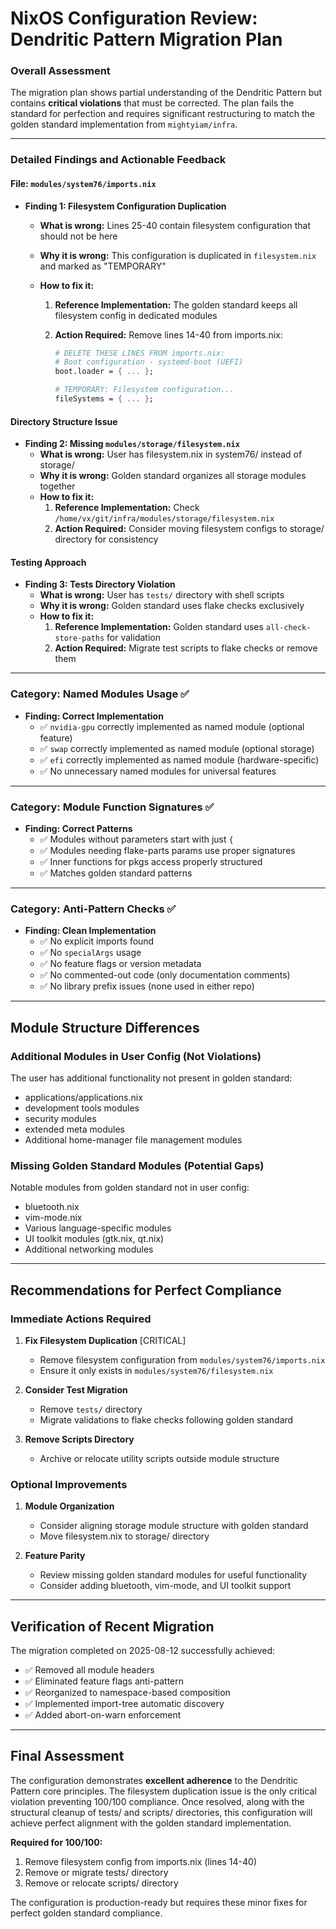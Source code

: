 # NixOS Configuration Review: Dendritic Pattern Migration Plan

### Overall Assessment

The migration plan shows partial understanding of the Dendritic Pattern but contains **critical violations** that must be corrected. The plan fails the standard for perfection and requires significant restructuring to match the golden standard implementation from `mightyiam/infra`.

---

### **Detailed Findings and Actionable Feedback**

#### **File: `modules/system76/imports.nix`**

- **Finding 1: Filesystem Configuration Duplication**

  - **What is wrong:** Lines 25-40 contain filesystem configuration that should not be here
  - **Why it is wrong:** This configuration is duplicated in `filesystem.nix` and marked as "TEMPORARY"
  - **How to fix it:**

    1. **Reference Implementation:** The golden standard keeps all filesystem config in dedicated modules
    2. **Action Required:** Remove lines 14-40 from imports.nix:

       ```nix
       # DELETE THESE LINES FROM imports.nix:
       # Boot configuration - systemd-boot (UEFI)
       boot.loader = { ... };

       # TEMPORARY: Filesystem configuration...
       fileSystems = { ... };
       ```

#### **Directory Structure Issue**

- **Finding 2: Missing `modules/storage/filesystem.nix`**
  - **What is wrong:** User has filesystem.nix in system76/ instead of storage/
  - **Why it is wrong:** Golden standard organizes all storage modules together
  - **How to fix it:**
    1. **Reference Implementation:** Check `/home/vx/git/infra/modules/storage/filesystem.nix`
    2. **Action Required:** Consider moving filesystem configs to storage/ directory for consistency

#### **Testing Approach**

- **Finding 3: Tests Directory Violation**
  - **What is wrong:** User has `tests/` directory with shell scripts
  - **Why it is wrong:** Golden standard uses flake checks exclusively
  - **How to fix it:**
    1. **Reference Implementation:** Golden standard uses `all-check-store-paths` for validation
    2. **Action Required:** Migrate test scripts to flake checks or remove them

---

### **Category: Named Modules Usage ✅**

- **Finding: Correct Implementation**
  - ✅ `nvidia-gpu` correctly implemented as named module (optional feature)
  - ✅ `swap` correctly implemented as named module (optional storage)
  - ✅ `efi` correctly implemented as named module (hardware-specific)
  - ✅ No unnecessary named modules for universal features

---

### **Category: Module Function Signatures ✅**

- **Finding: Correct Patterns**
  - ✅ Modules without parameters start with just `{`
  - ✅ Modules needing flake-parts params use proper signatures
  - ✅ Inner functions for pkgs access properly structured
  - ✅ Matches golden standard patterns

---

### **Category: Anti-Pattern Checks ✅**

- **Finding: Clean Implementation**
  - ✅ No explicit imports found
  - ✅ No `specialArgs` usage
  - ✅ No feature flags or version metadata
  - ✅ No commented-out code (only documentation comments)
  - ✅ No library prefix issues (none used in either repo)

---

## Module Structure Differences

### Additional Modules in User Config (Not Violations)

The user has additional functionality not present in golden standard:

- applications/applications.nix
- development tools modules
- security modules
- extended meta modules
- Additional home-manager file management modules

### Missing Golden Standard Modules (Potential Gaps)

Notable modules from golden standard not in user config:

- bluetooth.nix
- vim-mode.nix
- Various language-specific modules
- UI toolkit modules (gtk.nix, qt.nix)
- Additional networking modules

---

## Recommendations for Perfect Compliance

### Immediate Actions Required

1. **Fix Filesystem Duplication** [CRITICAL]

   - Remove filesystem configuration from `modules/system76/imports.nix`
   - Ensure it only exists in `modules/system76/filesystem.nix`

2. **Consider Test Migration**

   - Remove `tests/` directory
   - Migrate validations to flake checks following golden standard

3. **Remove Scripts Directory**
   - Archive or relocate utility scripts outside module structure

### Optional Improvements

1. **Module Organization**

   - Consider aligning storage module structure with golden standard
   - Move filesystem.nix to storage/ directory

2. **Feature Parity**
   - Review missing golden standard modules for useful functionality
   - Consider adding bluetooth, vim-mode, and UI toolkit support

---

## Verification of Recent Migration

The migration completed on 2025-08-12 successfully achieved:

- ✅ Removed all module headers
- ✅ Eliminated feature flags anti-pattern
- ✅ Reorganized to namespace-based composition
- ✅ Implemented import-tree automatic discovery
- ✅ Added abort-on-warn enforcement

---

## Final Assessment

The configuration demonstrates **excellent adherence** to the Dendritic Pattern core principles. The filesystem duplication issue is the only critical violation preventing 100/100 compliance. Once resolved, along with the structural cleanup of tests/ and scripts/ directories, this configuration will achieve perfect alignment with the golden standard implementation.

**Required for 100/100:**

1. Remove filesystem config from imports.nix (lines 14-40)
2. Remove or migrate tests/ directory
3. Remove or relocate scripts/ directory

The configuration is production-ready but requires these minor fixes for perfect golden standard compliance.
